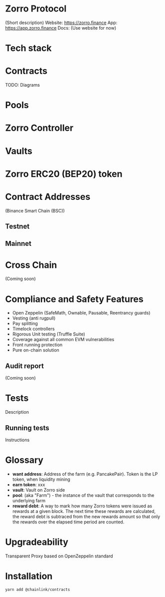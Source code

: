 # Zorro Protocol

(Short description)
Website: https://zorro.finance
App: https://app.zorro.finance
Docs: (Use website for now)

# Tech stack

# Contracts

TODO: Diagrams

# Pools

# Zorro Controller

# Vaults

# Zorro ERC20 (BEP20) token

# Contract Addresses

(Binance Smart Chain (BSC))

## Testnet

## Mainnet

# Cross Chain

(Coming soon)

# Compliance and Safety Features
* Open Zeppelin (SafeMath, Ownable, Pausable, Reentrancy guards)
* Vesting (anti rugpull)
* Pay splitting
* Timelock controllers
* Rigorous Unit testing (Truffle Suite)
* Coverage against all common EVM vulnerabilities
* Front running protection
* Pure on-chain solution

## Audit report
(Coming soon)

# Tests

Description 

## Running tests

Instructions

# Glossary
* **want address**: Address of the farm (e.g. PancakePair). Token is the LP token, when liquidity mining
* **earn token**: xxx
* **vault**: Vault on Zorro side
* **pool**: (aka "Farm") - the instance of the vault that corresponds to the underlying farm 
* **reward debt**: A way to mark how many Zorro tokens were issued as rewards at a given block. The next time these rewards are calculated, the reward debt is subtraced from the new rewards amount so that only the rewards over the elapsed time period are counted.

# Upgradeability
Transparent Proxy based on OpenZeppelin standard

# Installation 
```
yarn add @chainlink/contracts
```